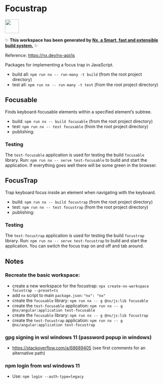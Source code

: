 # Focustrap

<a alt="Nx logo" href="https://nx.dev" target="_blank" rel="noreferrer"><img src="https://raw.githubusercontent.com/nrwl/nx/master/images/nx-logo.png" width="45"></a>

✨ **This workspace has been generated by [Nx, a Smart, fast and extensible build system.](https://nx.dev)** ✨

Reference: https://nx.dev/nx-api/js

Packages for implementing a focus trap in JavaScript.

- build all: `npm run nx -- run-many -t build` (from the root project directory)
- test all: `npm run nx -- run-many -t test` (from the root project directory)

## Focusable

Finds keyboard-focusable elements within a specified element’s subtree.

- build: `npm run nx -- build focusable` (from the root project directory)
- test: `npm run nx -- test focusable` (from the root project directory)
- publishing:

### Testing

The `test-focusable` application is used for testing the build `focusable` library. 
Run: `npm run nx -- serve test-focusable` to build and start the application. If
everything goes well there will be some green in the browser.

## FocusTrap

Trap keyboard focus inside an element when navigating with the keyboard.

- build: `npm run nx -- build focustrap` (from the root project directory)
- test: `npm run nx -- test focustrap` (from the root project directory)
- publishing:

### Testing

The `test-focustrap` application is used for testing the build `focustrap` library.
Run: `npm run nx -- serve test-focustrap` to build and start the application. You can 
switch the focus trap on and off and tab around.

## Notes

### Recreate the basic workspace:

- create a new workspace for the focustrap: `npx create-nx-workspace focustrap --preset=ts`
- add `nx` script to main `package.json`: `"nx": "nx"`
- create the `focusable` library: `npm run nx -- g @nx/js:lib focusable`
- create the `test-focusable` application: `npm run nx -- g @nx/angular:application test-focusable`
- create the `focusable` library: `npm run nx -- g @nx/js:lib focustrap`
- create the `test-focustrap` application: `npm run nx -- g @nx/angular:application test-focustrap`

### gpg signing in wsl windows 11 (password popup in windows)

- https://stackoverflow.com/a/68689405 (see first comments for an alternative path)

### npm login from wsl windows 11

- Use: `npm login --auth-type=legacy`
